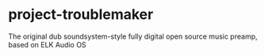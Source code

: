 # project-troublemaker
The original dub soundsystem-style fully digital open source music preamp, based on ELK Audio OS
